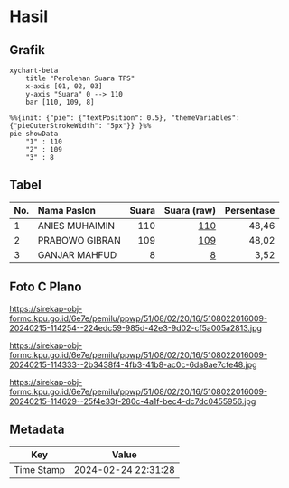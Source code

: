 # Hasil

## Grafik

```mermaid
xychart-beta
    title "Perolehan Suara TPS"
    x-axis [01, 02, 03]
    y-axis "Suara" 0 --> 110
    bar [110, 109, 8]
```

```mermaid
%%{init: {"pie": {"textPosition": 0.5}, "themeVariables": {"pieOuterStrokeWidth": "5px"}} }%%
pie showData
    "1" : 110
    "2" : 109
    "3" : 8
```

## Tabel

| No. | Nama Paslon    | Suara | Suara (raw) | Persentase |
|:--- |:-------------- | -----:| -----------:| ----------:|
| 1   | ANIES MUHAIMIN | 110   | [110][p-1]  | 48,46      |
| 2   | PRABOWO GIBRAN | 109   | [109][p-2]  | 48,02      |
| 3   | GANJAR MAHFUD  | 8     | [8][p-3]    | 3,52       |


[p-1]: https://github.com/gigit-pemilu/pemilu-2024-51-bali/blob/main/pilpres/hitung-suara/sub/51-bali/sub/08-buleleng/sub/02-seririt/sub/2016-pengastulan/sub/009-tps/sub/paslon-1.txt
[p-2]: https://github.com/gigit-pemilu/pemilu-2024-51-bali/blob/main/pilpres/hitung-suara/sub/51-bali/sub/08-buleleng/sub/02-seririt/sub/2016-pengastulan/sub/009-tps/sub/paslon-2.txt
[p-3]: https://github.com/gigit-pemilu/pemilu-2024-51-bali/blob/main/pilpres/hitung-suara/sub/51-bali/sub/08-buleleng/sub/02-seririt/sub/2016-pengastulan/sub/009-tps/sub/paslon-3.txt

## Foto C Plano

https://sirekap-obj-formc.kpu.go.id/6e7e/pemilu/ppwp/51/08/02/20/16/5108022016009-20240215-114254--224edc59-985d-42e3-9d02-cf5a005a2813.jpg

https://sirekap-obj-formc.kpu.go.id/6e7e/pemilu/ppwp/51/08/02/20/16/5108022016009-20240215-114333--2b3438f4-4fb3-41b8-ac0c-6da8ae7cfe48.jpg

https://sirekap-obj-formc.kpu.go.id/6e7e/pemilu/ppwp/51/08/02/20/16/5108022016009-20240215-114629--25f4e33f-280c-4a1f-bec4-dc7dc0455956.jpg


## Metadata

| Key        | Value               |
| ---------- | ------------------- |
| Time Stamp | 2024-02-24 22:31:28 |




